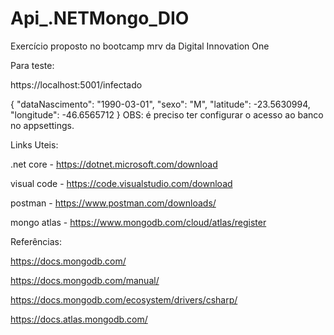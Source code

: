# Api_.NETMongo_DIO
Exercício proposto no bootcamp mrv da Digital Innovation One


Para teste:

https://localhost:5001/infectado

{
	"dataNascimento": "1990-03-01",
	"sexo": "M",
	"latitude": -23.5630994,
	"longitude": -46.6565712
}
OBS: é preciso ter configurar o acesso ao banco no appsettings.

Links Uteis:

.net core - https://dotnet.microsoft.com/download

visual code - https://code.visualstudio.com/download

postman - https://www.postman.com/downloads/

mongo atlas - https://www.mongodb.com/cloud/atlas/register

Referências:

https://docs.mongodb.com/

https://docs.mongodb.com/manual/

https://docs.mongodb.com/ecosystem/drivers/csharp/

https://docs.atlas.mongodb.com/
